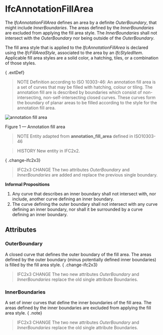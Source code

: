 # IfcAnnotationFillArea

The _IfcAnnotationFillArea_ defines an area by a definite _OuterBoundary_, that might include _InnerBoundaries_. The areas defined by the _InnerBoundaries_ are excluded from applying the fill area style. The _InnerBoundaries_ shall not intersect with the _OuterBoundary_ nor being outside of the _OuterBoundary_.
<!-- end of short definition -->


The fill area style that is applied to the _IfcAnnotationFillArea_ is declared using the _IfcFillAreaStyle_, associated to the area by an _IfcStyledItem_. Applicable fill area styles are a solid color, a hatching, tiles, or a combination of those styles.

{ .extDef}
> NOTE Definition according to ISO 10303-46:
> An annotation fill area is a set of curves that may be filled with hatching, colour or tiling. The annotation fill are is described by boundaries which consist of non-intersecting, non-self-intersecting closed curves. These curves form the boundary of planar areas to be filled according to the style for the annotation fill area.

![annotation fill area](../../../../figures/ifcannotationfillarea_fig1.png)

Figure 1 — Annotation fill area

> NOTE Entity adapted from **annotation_fill_area** defined in ISO10303-46

> HISTORY New entity in IFC2x2.

{ .change-ifc2x3}
> IFC2x3 CHANGE The two attributes _OuterBoundary_ and _InnerBoundaries_ are added and replace the previous single boundary.

**Informal Propositions**

1. Any curve that describes an inner boundary shall not intersect with, nor include, another curve defining an inner boundary.
2. The curve defining the outer boundary shall not intersect with any curve defining an inner boundary, nor shall it be surrounded by a curve defining an inner boundary.

## Attributes

### OuterBoundary
A closed curve that defines the outer boundary of the fill area. The areas defined by the outer boundary (minus potentially defined inner boundaries) is filled by the fill area style.
{ .change-ifc2x3}
> IFC2x3 CHANGE The two new attributes _OuterBoundary_ and _InnerBoundaries_ replace the old single attribute Boundaries.

### InnerBoundaries
A set of inner curves that define the inner boundaries of the fill area. The areas defined by the inner boundaries are excluded from applying the fill area style.
{ .note}
> IFC2x3 CHANGE The two new attributes _OuterBoundary_ and _InnerBoundaries_ replace the old single attribute Boundaries.
